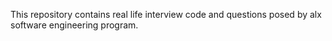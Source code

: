 This repository contains real life interview code and questions posed by alx software engineering program.